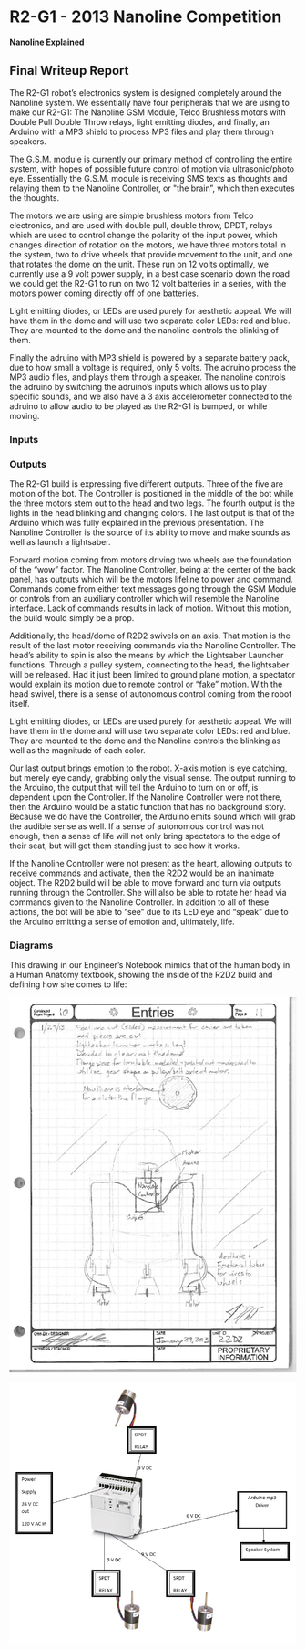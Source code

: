 # R2-G1 - 2013 Nanoline Competition
**Nanoline Explained**

## Final Writeup Report

[//]: # (Image References)

[image1]: https://github.com/joshrwhite/R2-G1_Nanoline-Competition-2013/blob/master/images/EngineersNotebook.PNG "EngineersNotebook"
[image2]: https://github.com/joshrwhite/R2-G1_Nanoline-Competition-2013/blob/master/images/Diagram.PNG "Diagram"

The R2-G1 robot’s electronics system is designed completely around the Nanoline system. We essentially have four peripherals that we are using to make our R2-G1: The Nanoline GSM Module, Telco Brushless motors with Double Pull Double Throw relays, light emitting diodes, and finally, an Arduino with a MP3 shield to process MP3 files and play them through speakers. 

The G.S.M. module is currently our primary method of controlling the entire system, with hopes of possible future control of motion via ultrasonic/photo eye. Essentially the G.S.M. module is receiving SMS texts as thoughts and relaying them to the Nanoline Controller, or "the brain”, which then executes the thoughts.

The motors we are using are simple brushless motors from Telco electronics, and are used with double pull, double throw, DPDT, relays which are used to control change the polarity of the input power, which changes direction of rotation on the motors, we have three motors total in the system, two to drive wheels that provide movement to the unit, and one that rotates the dome on the unit. These run on 12 volts optimally, we currently use a 9 volt power supply, in a best case scenario down the road we could get the R2-G1 to run on two 12 volt batteries in a series, with the motors power coming directly off of one batteries.

Light emitting diodes, or LEDs are used purely for aesthetic appeal. We will have them in the dome and will use two separate color LEDs: red and blue. They are mounted to the dome and the nanoline controls the blinking of them.

Finally the adruino with MP3 shield is powered by a separate battery pack, due to how small a voltage is required, only 5 volts. The adruino process the MP3 audio files, and plays them through a speaker. The nanoline controls the adruino by switching the adruino’s inputs which allows us to play specific sounds, and we also have  a 3 axis accelerometer connected to the adruino to allow audio to be played as the R2-G1 is bumped, or while moving.

### Inputs

### Outputs

The R2-G1 build is expressing five different outputs. Three of the five are motion of the bot. The Controller is positioned in the middle of the bot while the three motors stem out to the head and two legs. The fourth output is the lights in the head blinking and changing colors. The last output is that of the Arduino which was fully explained in the previous presentation. The Nanoline Controller is the source of its ability to move and make sounds as well as launch a lightsaber.

Forward motion coming from motors driving two wheels are the foundation of the “wow” factor. The Nanoline Controller, being at the center of the back panel, has outputs which will be the motors lifeline to power and command. Commands come from either text messages going through the GSM Module or controls from an auxiliary controller which will resemble the Nanoline interface. Lack of commands results in lack of motion. Without this motion, the build would simply be a prop.

Additionally, the head/dome of R2D2 swivels on an axis. That motion is the result of the last motor receiving commands via the Nanoline Controller. The head’s ability to spin is also the means by which the Lightsaber Launcher functions. Through a pulley system, connecting to the head, the lightsaber will be released. Had it just been limited to ground plane motion, a spectator would explain its motion due to remote control or “fake” motion. With the head swivel, there is a sense of autonomous control coming from the robot itself.

Light emitting diodes, or LEDs are used purely for aesthetic appeal. We will have them in the dome and will use two separate color LEDs: red and blue. They are mounted to the dome and the Nanoline controls the blinking as well as the magnitude of each color.

Our last output brings emotion to the robot. X-axis motion is eye catching, but merely eye candy, grabbing only the visual sense. The output running to the Arduino, the output that will tell the Arduino to turn on or off, is dependent upon the Controller. If the Nanoline Controller were not there, then the Arduino would be a static function that has no background story. Because we do have the Controller, the Arduino emits sound which will grab the audible sense as well. If a sense of autonomous control was not enough, then a sense of life will not only bring spectators to the edge of their seat, but will get them standing just to see how it works. 

If the Nanoline Controller were not present as the heart, allowing outputs to receive commands and activate, then the R2D2 would be an inanimate object. The R2D2 build will be able to move forward and turn via outputs running through the Controller. She will also be able to rotate her head via commands given to the Nanoline Controller. In addition to all of these actions, the bot will be able to “see” due to its LED eye and “speak” due to the Arduino emitting a sense of emotion and, ultimately, life.

### Diagrams

This drawing in our Engineer’s Notebook mimics that of the human body in a Human Anatomy textbook, showing the inside of the R2D2 build and defining how she comes to life:

![EngineersNotebook][image1]

![Diagram][image2]
